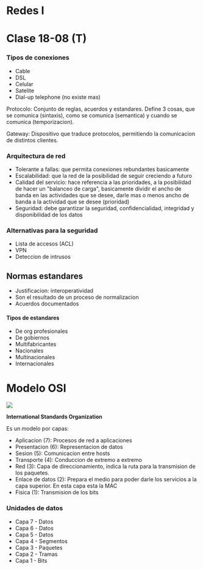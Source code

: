 # Redes I

# Clase 18-08 (T)

### Tipos de conexiones

- Cable
- DSL
- Celular
- Satelite
- Dial-up telephone (no existe mas)

Protocolo: Conjunto de reglas, acuerdos y estandares. Define 3 cosas, que se comunica (sintaxis), como se comunica (semantica) y cuando se comunica (temporizacion).

Gateway: Dispositivo que traduce protocolos, permitiendo la comunicacion de distintos clientes.

### Arquitectura de red

- Tolerante a fallas: que permita conexiones rebundantes basicamente
- Escalabilidad: que la red de la posibilidad de seguir creciendo a futuro
- Calidad del servicio: hace referencia a las prioridades, a la posibilidad de hacer un "balanceo de carga", basicamente dividir el ancho de banda en las actividades que se desee, darle mas o menos ancho de banda a la actividad que se desee (prioridad)
- Seguridad: debe garantizar la seguridad, confidencialidad, integridad y disponibilidad de los datos

### Alternativas para la seguridad

- Lista de accesos (ACL)
- VPN
- Deteccion de intrusos

## Normas estandares

- Justificacion: interoperatividad
- Son el resultado de un proceso de normalizacion
- Acuerdos documentados

#### Tipos de estandares

- De org profesionales
- De gobiernos
- Multifabricantes
- Nacionales
- Multinacionales
- Internacionales

# Modelo OSI

![](https://media.fs.com/images/community/upload/kindEditor/202106/08/siete-capas-de-modelo-osi-1623136242-cywGEI9RkM.png)

**International Standards Organization**

Es un modelo por capas:
- Aplicacion (7): Procesos de red a aplicaciones
- Presentacion (6): Representacion de datos
- Sesion (5): Comunicacion entre hosts
- Transporte (4): Conduccion de extremo a extremo
- Red (3): Capa de direccionamiento, indica la ruta para la transmision de los paquetes.
- Enlace de datos (2): Prepara el medio para poder darle los servicios a la capa superior. En esta capa esta la MAC
- Fisica (1): Transmision de los bits

### Unidades de datos

- Capa 7 - Datos
- Capa 6 - Datos
- Capa 5 - Datos
- Capa 4 - Segmentos
- Capa 3 - Paquetes
- Capa 2 - Tramas
- Capa 1 - Bits
